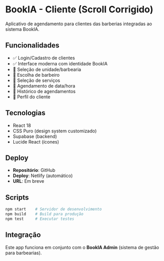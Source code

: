 # BookIA - Cliente (Scroll Corrigido)

Aplicativo de agendamento para clientes das barberias integradas ao sistema BookIA.

## Funcionalidades

- ✅ Login/Cadastro de clientes
- ✅ Interface moderna com identidade BookIA
- 🚧 Seleção de unidade/barbearia
- 🚧 Escolha de barbeiro
- 🚧 Seleção de serviços
- 🚧 Agendamento de data/hora
- 🚧 Histórico de agendamentos
- 🚧 Perfil do cliente

## Tecnologias

- React 18
- CSS Puro (design system customizado)
- Supabase (backend)
- Lucide React (ícones)

## Deploy

- **Repositório**: GitHub
- **Deploy**: Netlify (automático)
- **URL**: Em breve

## Scripts

```bash
npm start    # Servidor de desenvolvimento
npm build    # Build para produção
npm test     # Executar testes
```

## Integração

Este app funciona em conjunto com o **BookIA Admin** (sistema de gestão para barbearias).
